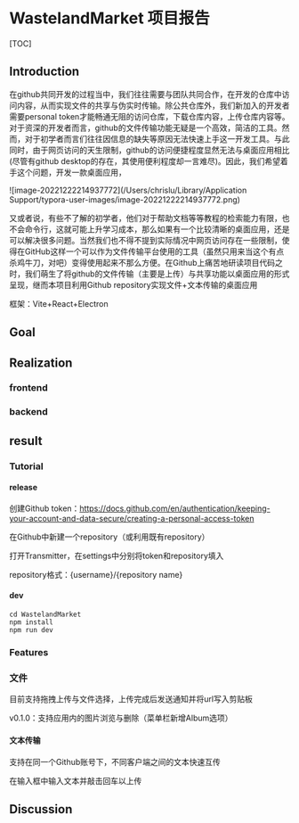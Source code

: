 # WastelandMarket 项目报告



[TOC]

## Introduction

在github共同开发的过程当中，我们往往需要与团队共同合作，在开发的仓库中访问内容，从而实现文件的共享与伪实时传输。除公共仓库外，我们新加入的开发者需要personal token才能畅通无阻的访问仓库，下载仓库内容，上传仓库内容等。对于资深的开发者而言，github的文件传输功能无疑是一个高效，简洁的工具。然而，对于初学者而言们往往因信息的缺失等原因无法快速上手这一开发工具。与此同时，由于网页访问的天生限制，github的访问便捷程度显然无法与桌面应用相比(尽管有github desktop的存在，其使用便利程度却一言难尽)。因此，我们希望着手这个问题，开发一款桌面应用，

![image-20221222214937772](/Users/chrislu/Library/Application Support/typora-user-images/image-20221222214937772.png)



又或者说，有些不了解的初学者，他们对于帮助文档等等教程的检索能力有限，也不会命令行，这就可能上升学习成本，那么如果有一个比较清晰的桌面应用，还是可以解决很多问题。当然我们也不得不提到实际情况中网页访问存在一些限制，使得在GitHub这样一个可以作为文件传输平台使用的工具（虽然只用来当这个有点杀鸡牛刀，对吧）变得使用起来不那么方便。在Github上痛苦地研读项目代码之时，我们萌生了将github的文件传输（主要是上传）与共享功能以桌面应用的形式呈现，继而本项目利用Github repository实现文件+文本传输的桌面应用

框架：Vite+React+Electron

## Goal
## Realization
### frontend
### backend

## result

### Tutorial

#### release

创建Github token：https://docs.github.com/en/authentication/keeping-your-account-and-data-secure/creating-a-personal-access-token

在Github中新建一个repository（或利用既有repository）

打开Transmitter，在settings中分别将token和repository填入

repository格式：{username}/{repository name}

#### dev

```shell
cd WastelandMarket
npm install
npm run dev
```



### Features

### 文件

目前支持拖拽上传与文件选择，上传完成后发送通知并将url写入剪贴板

v0.1.0：支持应用内的图片浏览与删除（菜单栏新增Album选项）



#### 文本传输

支持在同一个Github账号下，不同客户端之间的文本快速互传


在输入框中输入文本并敲击回车以上传

## Discussion
